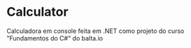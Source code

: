 # Calculator
Calculadora em console feita em .NET como projeto do curso "Fundamentos do C#" do balta.io
